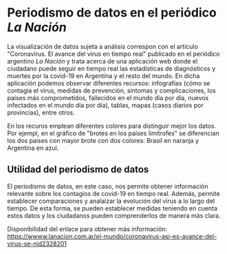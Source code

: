 # Periodismo de datos en el periódico   *La Nación*
La visualización de datos sujeta a análisis correspon con  el artículo "Coronavirus. El avance del virus en tiempo real" publicado en el periódico argentino *La Nación* y trata acerca de una aplicación web donde el ciudadano puede seguir en tiempo real las estadísticas de diagnósticos y muertes por la covid-19 en Argentina y el resto del mundo. En dicha aplicación  podemos observar diferentes recursos: infografías (cómo se contagia el virus, medidas de prevención, síntomas y complicaciones, los países más comprometidos, fallecidos en el mundo día por día, nuevos infectados en el mundo día por día), tablas, mapas (casos diarios por provincias), entre otros.

En los recuros  emplean diferentes colores para distinguir mejor los datos. Por ejempl, en el gráfico de "brotes en los países limítrofes" se diferencian los dos países con mayor brote con dos colores: Brasil en naranja y Argentina en azul.

## Utilidad del periodismo de datos
El periodismo de datos, en este caso, nos permite obtener  información relevante sobre los contagios de covid-19 en tiempo real. Además, permite establecer comparaciones y analaizar la evolución del virus a lo largo del tiempo. De esta forma, se pueden establecer medidas teniendo en cuenta estos datos y los ciudadanos pueden comprenderlos de manera más clara. 

Disponibilidad del enlace para obtener más información: https://wwww.lanacion.com.ar/el-mundo/coronavirus-asi-es-avance-del-virus-se-nid2328201
